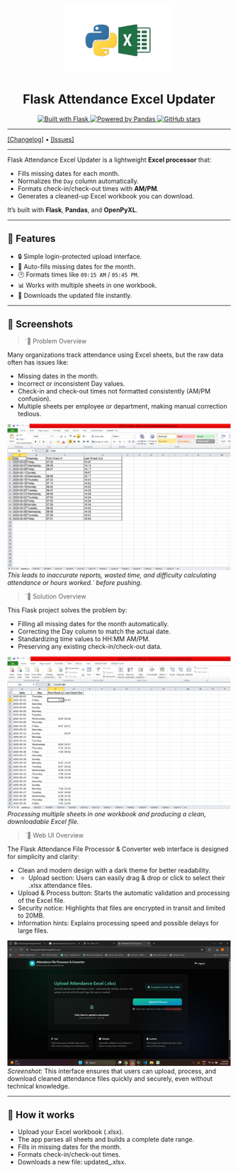 <p align="center">
  <a href="https://flask.palletsprojects.com/">
    <img width="250px" src=".github/images/flask_300x.png"><br/>
  </a>
  <h1 align="center">Flask Attendance Excel Updater</h1>
</p>

<p align="center">
  <a href="https://github.com/pallets/flask">
    <img src="https://img.shields.io/badge/Built%20with-Flask-000000.svg?style=flat-square&logo=flask" alt="Built with Flask" />
  </a>
  <a href="https://pandas.pydata.org/">
    <img src="https://img.shields.io/badge/Data-Pandas-150458.svg?style=flat-square&logo=pandas" alt="Powered by Pandas" />
  </a>
  <a href="https://github.com/your-username/attendance-excel-updater">
    <img src="https://img.shields.io/github/stars/your-username/attendance-excel-updater?style=flat-square" alt="GitHub stars" />
  </a>
</p>

---

[[Changelog]](./CHANGELOG.md) • [[Issues]](https://github.com/your-username/attendance-excel-updater/issues)

---

Flask Attendance Excel Updater is a lightweight **Excel processor** that:

- Fills missing dates for each month.
- Normalizes the `Day` column automatically.
- Formats check-in/check-out times with **AM/PM**.
- Generates a cleaned-up Excel workbook you can download.

It’s built with **Flask**, **Pandas**, and **OpenPyXL**.

---

## 🚀 Features

- 🔒 Simple login-protected upload interface.  
- 📅 Auto-fills missing dates for the month.  
- 🕑 Formats times like `09:15 AM` / `05:45 PM`.  
- 📊 Works with multiple sheets in one workbook.  
- 📂 Downloads the updated file instantly.  

---

## 📸 Screenshots

>`📌 Problem Overview

Many organizations track attendance using Excel sheets, but the raw data often has issues like: 

- Missing dates in the month.
- Incorrect or inconsistent Day values.
- Check-in and check-out times not formatted consistently (AM/PM confusion).
- Multiple sheets per employee or department, making manual correction tedious.


![Input Excel](.github/images/excel_input.png)  
*This leads to inaccurate reports, wasted time, and difficulty calculating attendance or hours worked.` before pushing.*

>`📌 Solution Overview

This Flask project solves the problem by:

- Filling all missing dates for the month automatically.
- Correcting the Day column to match the actual date.
- Standardizing time values to HH:MM AM/PM.
- Preserving any existing check-in/check-out data.

![Output Excel](.github/images/excel_output.png)  
*Processing multiple sheets in one workbook and producing a clean, downloadable Excel file.*



>`📌 Web UI Overview

The Flask Attendance File Processor & Converter web interface is designed for simplicity and clarity:

- Clean and modern design with a dark theme for better readability.
- - Upload section: Users can easily drag & drop or click to select their .xlsx attendance files.
- Upload & Process button: Starts the automatic validation and processing of the Excel file.
- Security notice: Highlights that files are encrypted in transit and limited to 20MB.
- Information hints: Explains processing speed and possible delays for large files.




![Web UI](.github/images/app_ui.png)  
*Screenshot:*
This interface ensures that users can upload, process, and download cleaned attendance files quickly and securely, even without technical knowledge.

---

## 📝 How it works

- Upload your Excel workbook (.xlsx).
- The app parses all sheets and builds a complete date range.
- Fills in missing dates for the month.
- Formats check-in/check-out times.
- Downloads a new file: updated_<yourfile>.xlsx.



